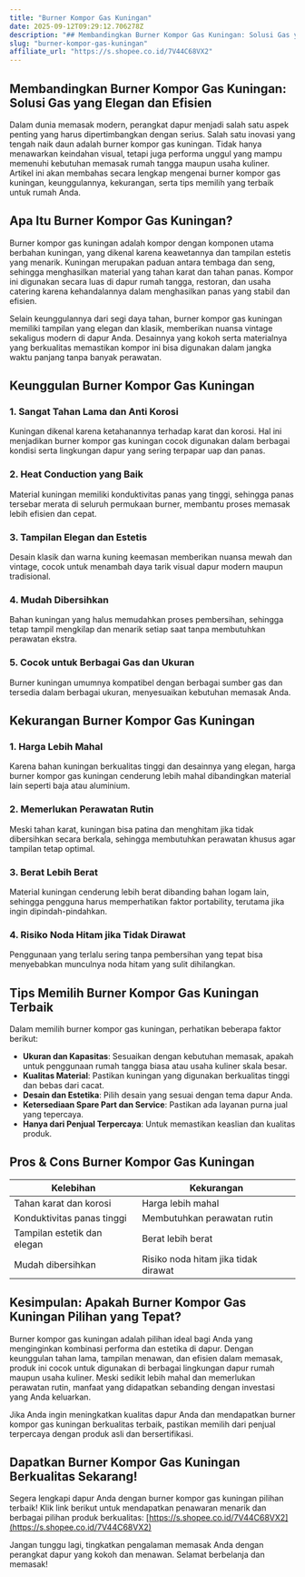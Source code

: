 ```yaml
---
title: "Burner Kompor Gas Kuningan"
date: 2025-09-12T09:29:12.706278Z
description: "## Membandingkan Burner Kompor Gas Kuningan: Solusi Gas yang Elegan dan Efisien..."
slug: "burner-kompor-gas-kuningan"
affiliate_url: "https://s.shopee.co.id/7V44C68VX2"
---
```

## Membandingkan Burner Kompor Gas Kuningan: Solusi Gas yang Elegan dan Efisien

Dalam dunia memasak modern, perangkat dapur menjadi salah satu aspek penting yang harus dipertimbangkan dengan serius. Salah satu inovasi yang tengah naik daun adalah burner kompor gas kuningan. Tidak hanya menawarkan keindahan visual, tetapi juga performa unggul yang mampu memenuhi kebutuhan memasak rumah tangga maupun usaha kuliner. Artikel ini akan membahas secara lengkap mengenai burner kompor gas kuningan, keunggulannya, kekurangan, serta tips memilih yang terbaik untuk rumah Anda.

## Apa Itu Burner Kompor Gas Kuningan?

Burner kompor gas kuningan adalah kompor dengan komponen utama berbahan kuningan, yang dikenal karena keawetannya dan tampilan estetis yang menarik. Kuningan merupakan paduan antara tembaga dan seng, sehingga menghasilkan material yang tahan karat dan tahan panas. Kompor ini digunakan secara luas di dapur rumah tangga, restoran, dan usaha catering karena kehandalannya dalam menghasilkan panas yang stabil dan efisien.

Selain keunggulannya dari segi daya tahan, burner kompor gas kuningan memiliki tampilan yang elegan dan klasik, memberikan nuansa vintage sekaligus modern di dapur Anda. Desainnya yang kokoh serta materialnya yang berkualitas memastikan kompor ini bisa digunakan dalam jangka waktu panjang tanpa banyak perawatan.

## Keunggulan Burner Kompor Gas Kuningan

### 1. Sangat Tahan Lama dan Anti Korosi

Kuningan dikenal karena ketahanannya terhadap karat dan korosi. Hal ini menjadikan burner kompor gas kuningan cocok digunakan dalam berbagai kondisi serta lingkungan dapur yang sering terpapar uap dan panas.

### 2. Heat Conduction yang Baik

Material kuningan memiliki konduktivitas panas yang tinggi, sehingga panas tersebar merata di seluruh permukaan burner, membantu proses memasak lebih efisien dan cepat.

### 3. Tampilan Elegan dan Estetis

Desain klasik dan warna kuning keemasan memberikan nuansa mewah dan vintage, cocok untuk menambah daya tarik visual dapur modern maupun tradisional.

### 4. Mudah Dibersihkan

Bahan kuningan yang halus memudahkan proses pembersihan, sehingga tetap tampil mengkilap dan menarik setiap saat tanpa membutuhkan perawatan ekstra.

### 5. Cocok untuk Berbagai Gas dan Ukuran

Burner kuningan umumnya kompatibel dengan berbagai sumber gas dan tersedia dalam berbagai ukuran, menyesuaikan kebutuhan memasak Anda.

## Kekurangan Burner Kompor Gas Kuningan

### 1. Harga Lebih Mahal

Karena bahan kuningan berkualitas tinggi dan desainnya yang elegan, harga burner kompor gas kuningan cenderung lebih mahal dibandingkan material lain seperti baja atau aluminium.

### 2. Memerlukan Perawatan Rutin

Meski tahan karat, kuningan bisa patina dan menghitam jika tidak dibersihkan secara berkala, sehingga membutuhkan perawatan khusus agar tampilan tetap optimal.

### 3. Berat Lebih Berat

Material kuningan cenderung lebih berat dibanding bahan logam lain, sehingga pengguna harus memperhatikan faktor portability, terutama jika ingin dipindah-pindahkan.

### 4. Risiko Noda Hitam jika Tidak Dirawat

Penggunaan yang terlalu sering tanpa pembersihan yang tepat bisa menyebabkan munculnya noda hitam yang sulit dihilangkan.

## Tips Memilih Burner Kompor Gas Kuningan Terbaik

Dalam memilih burner kompor gas kuningan, perhatikan beberapa faktor berikut:

- **Ukuran dan Kapasitas**: Sesuaikan dengan kebutuhan memasak, apakah untuk penggunaan rumah tangga biasa atau usaha kuliner skala besar.
- **Kualitas Material**: Pastikan kuningan yang digunakan berkualitas tinggi dan bebas dari cacat.
- **Desain dan Estetika**: Pilih desain yang sesuai dengan tema dapur Anda.
- **Ketersediaan Spare Part dan Service**: Pastikan ada layanan purna jual yang tepercaya.
- **Hanya dari Penjual Terpercaya**: Untuk memastikan keaslian dan kualitas produk.

## Pros & Cons Burner Kompor Gas Kuningan

| **Kelebihan** | **Kekurangan** |
|----------------|----------------|
| Tahan karat dan korosi | Harga lebih mahal |
| Konduktivitas panas tinggi | Membutuhkan perawatan rutin |
| Tampilan estetik dan elegan | Berat lebih berat |
| Mudah dibersihkan | Risiko noda hitam jika tidak dirawat |

## Kesimpulan: Apakah Burner Kompor Gas Kuningan Pilihan yang Tepat?

Burner kompor gas kuningan adalah pilihan ideal bagi Anda yang menginginkan kombinasi performa dan estetika di dapur. Dengan keunggulan tahan lama, tampilan menawan, dan efisien dalam memasak, produk ini cocok untuk digunakan di berbagai lingkungan dapur rumah maupun usaha kuliner. Meski sedikit lebih mahal dan memerlukan perawatan rutin, manfaat yang didapatkan sebanding dengan investasi yang Anda keluarkan.

Jika Anda ingin meningkatkan kualitas dapur Anda dan mendapatkan burner kompor gas kuningan berkualitas terbaik, pastikan memilih dari penjual terpercaya dengan produk asli dan bersertifikasi.

## Dapatkan Burner Kompor Gas Kuningan Berkualitas Sekarang!

Segera lengkapi dapur Anda dengan burner kompor gas kuningan pilihan terbaik! Klik link berikut untuk mendapatkan penawaran menarik dan berbagai pilihan produk berkualitas: [https://s.shopee.co.id/7V44C68VX2](https://s.shopee.co.id/7V44C68VX2)

Jangan tunggu lagi, tingkatkan pengalaman memasak Anda dengan perangkat dapur yang kokoh dan menawan. Selamat berbelanja dan memasak!